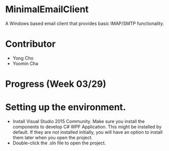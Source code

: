 # MinimalEmailClient
A Windows based email client that provides basic IMAP/SMTP functionality.

# Contributor
- Yong Cho
- Yoomin Cha

# Progress (Week 03/29)

# Setting up the environment.
- Install Visual Studio 2015 Community. Make sure you install the components to develop C# WPF Application. This might be installed by default. If they are not installed initially, you will have an option to install them later when you open the project.
- Double-click the .sln file to open the project.
